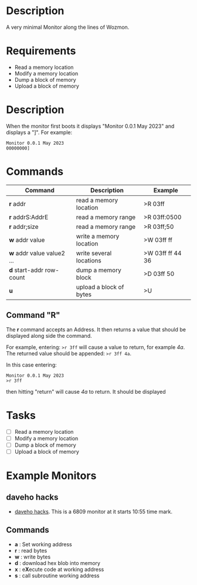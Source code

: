 # Description
A very minimal Monitor along the lines of Wozmon.

# Requirements
- Read a memory location
- Modify a memory location
- Dump a block of memory
- Upload a block of memory

# Description
When the monitor first boots it displays "Monitor 0.0.1 May 2023" and displays a "]". For example:
```
Monitor 0.0.1 May 2023
00000000]
```

# Commands
| Command | Description            | Example  |
|   ---   |   ---                  |  ---     |
| **r** addr      | read a memory location | >R 03ff |
| **r** addrS:AddrE      | read a memory range | >R 03ff:0500 |
| **r** addr;size      | read a memory range | >R 03ff;50 |
| **w** addr value      | write a memory location | >W 03ff ff |
| **w** addr value value2 ...      | write several locations | >W 03ff ff 44 36 |
| **d** start-addr row-count     | dump a memory block  | >D 03ff 50 |
| **u** | upload a block of bytes | >U |

## Command "R"
The **r** command accepts an Address. It then returns a value that should be displayed along side the command.

For example, entering: ```>r 3ff``` will cause a value to return, for example *4a*. The returned value should be appended: ```>r 3ff 4a```.

In this case entering:
```
Monitor 0.0.1 May 2023
>r 3ff
```
then hitting "return" will cause *4a* to return. It should be displayed


# Tasks
- [ ] Read a memory location
- [ ] Modify a memory location
- [ ] Dump a block of memory
- [ ] Upload a block of memory

# Example Monitors

## daveho hacks
- [daveho hacks](https://www.youtube.com/watch?v=e-CLhZKH1Es). This is a 6809 monitor at it starts 10:55 time mark.

## Commands
- **a** : Set working address
- **r** : read bytes
- **w** : write bytes
- **d** : download hex blob into memory
- **x** : e**X**ecute code at working address
- **s** : call subroutine working address

